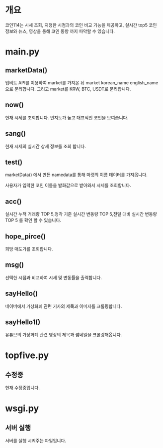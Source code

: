 # 개요
코인114는 시세 조회, 지정한 시점과의 코인 비교 기능을 제공하고, 실시간 top5 코인 정보와 뉴스, 영상을 통해 
코인 동향 까지 파악할 수 있습니다.

# main.py
## marketData()
업비트 API를 이용하여 market를 가져온 뒤 market korean_name english_name으로 분리합니다. 
그리고 market를 KRW, BTC, USDT로 분리합니다. 

## now()
현재 시세를 조회합니다.
인지도가 높고 대표적인 코인을 보여줍니다.

## sang()
현재 시세의 실시간 상세 정보를 조회 합니다.

## test()
marketData() 에서 만든 namedata를 통해 마켓의 이름 데이터를 가져옵니다.

사용자가 입력한 코인 이름을 발화값으로 받아와서 시세를 조회합니다.

## acc()
실시간 누적 거래량 TOP 5,정각 기준 실시간 변동량 TOP 5,전일 대비 실시간 변동량 TOP 5 를 확인 할 수 있습니다.

## hope_pirce()

희망 매도가를 조회합니다.

## msg()

선택한 시점과 비교하여 시세 및 변동률을 출력합니다.

## sayHello()

네이버에서 가상화폐 관련 기사의 제목과 이미지를 크롤링합니다.

## sayHello1()

유튜브의  가상화폐 관련 영상의 제목과 썸네일을 크롤링해옵니다.

# topfive.py
## 수정중
현재 수정중입니다.

# wsgi.py
## 서버 실행
서버를 실행 시켜주는 파일입니다.
